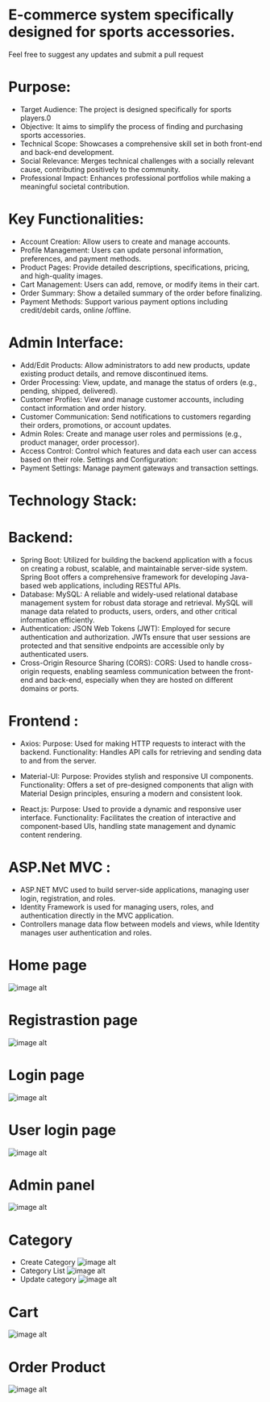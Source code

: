 # E-commerce system specifically designed for sports accessories.
Feel free to suggest any updates and submit a pull request
# Purpose:

* Target Audience: The project is designed specifically for sports players.0
* Objective: It aims to simplify the process of finding and purchasing sports accessories.
* Technical Scope: Showcases a comprehensive skill set in both front-end and back-end          development.
* Social Relevance: Merges technical challenges with a socially relevant cause, contributing positively to the community.
* Professional Impact: Enhances professional portfolios while making a meaningful societal contribution.

# Key Functionalities:
* Account Creation: Allow users to create and manage accounts.
* Profile Management: Users can update personal information, preferences, and payment methods.
* Product Pages: Provide detailed descriptions, specifications, pricing, and high-quality images.
* Cart Management: Users can add, remove, or modify items in their cart.
* Order Summary: Show a detailed summary of the order before finalizing.
* Payment Methods: Support various payment options including credit/debit cards, online /offline.

# Admin Interface:

* Add/Edit Products: Allow administrators to add new products, update existing product details, and remove discontinued items.
* Order Processing: View, update, and manage the status of orders (e.g., pending, shipped, delivered).
* Customer Profiles: View and manage customer accounts, including contact information and order history.
* Customer Communication: Send  notifications to customers regarding their orders, promotions, or account updates.
* Admin Roles: Create and manage user roles and permissions (e.g., product manager, order processor).
* Access Control: Control which features and data each user can access based on their role.
Settings and Configuration:
* Payment Settings: Manage payment gateways and transaction settings.

# Technology Stack:
# Backend:
* Spring Boot: Utilized for building the backend application with a focus on creating a robust, scalable, and maintainable server-side system. Spring Boot offers a comprehensive framework for developing Java-based web applications, including RESTful APIs.
* Database:
MySQL: A reliable and widely-used relational database management system for robust data storage and retrieval. MySQL will manage data related to products, users, orders, and other critical information efficiently.
* Authentication:
JSON Web Tokens (JWT): Employed for secure authentication and authorization. JWTs ensure that user sessions are protected and that sensitive endpoints are accessible only by authenticated users.
* Cross-Origin Resource Sharing (CORS):
CORS: Used to handle cross-origin requests, enabling seamless communication between the front-end and back-end, especially when they are hosted on different domains or ports.

# Frontend :
* Axios:
Purpose: Used for making HTTP requests to interact with the backend.
Functionality: Handles API calls for retrieving and sending data to and from the server.

* Material-UI:
Purpose: Provides stylish and responsive UI components.
Functionality: Offers a set of pre-designed components that align with Material Design principles, ensuring a modern and consistent look.

* React.js:
Purpose: Used to provide a dynamic and responsive user interface.
Functionality: Facilitates the creation of interactive and component-based UIs, handling state management and dynamic content rendering.


# ASP.Net MVC :
- ASP.NET MVC used to build server-side applications, managing user login, registration, and roles.
- Identity Framework is used for managing users, roles, and authentication directly in the MVC application.
- Controllers manage data flow between models and views, while Identity manages user authentication and roles.

# Home page
  ![image alt](https://github.com/AratiSomwanshi/FinalProject/blob/4c538424080ad410c0947260b518a14c6c2d3d13/Screenshot%202025-01-07%20121524.png)

# Registrastion page
![image alt](https://github.com/AratiSomwanshi/FinalProject/blob/cf1efef1047ae55235a1e58b66f5d05e10fa60df/eshop/src/images/Screenshot%20%20121635.png)
# Login page
 ![image alt](https://github.com/AratiSomwanshi/FinalProject/blob/962f7597c6d967f1ffc7c6a6c54157146dda49b0/eshop/src/images/Screenshot%20121608.png)
 # User login page
![image alt](https://github.com/AratiSomwanshi/FinalProject/blob/8d5118ea439656845c5c49540948b15d9c524157/eshop/src/images/Screenshot%20%20122920.png)
# Admin panel
![image alt](https://github.com/AratiSomwanshi/FinalProject/blob/c7e7780441a48a40a44b2c34d94733e2c3d6c8b1/eshop/src/images/Screenshot%20%20122015.png)
# Category
- Create Category 
![image alt](https://github.com/AratiSomwanshi/FinalProject/blob/b5b047ae555cde49e0d932890392fa41f8aa302c/eshop/src/images/Screenshot%20122039.png)
- Category List
![image alt](https://github.com/AratiSomwanshi/FinalProject/blob/ef68512eee72a0df59b1347dbed1500b6e8fdb4b/eshop/src/images/Screenshot%20122203.png)
- Update category
  ![image alt](https://github.com/AratiSomwanshi/FinalProject/blob/fc0bb66755fbb2a00a1b94b5d643d092899216fc/eshop/src/images/Screenshot%20122057.png)
# Cart 
![image alt](https://github.com/AratiSomwanshi/FinalProject/blob/304d4464793c70887909a83fcb2619c0c3c6852d/eshop/src/images/Screenshot%20%20123131.png)
# Order Product
![image alt](https://github.com/AratiSomwanshi/FinalProject/blob/bb58f17eb04d8f64cf9b7ea777aaffffa3179dfe/eshop/src/images/Screenshot%20%20123200.png)
